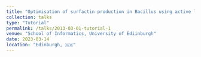 ```yaml
---
title: "Optimisation of surfactin production in Bacillus using active learning and metabolomics"
collection: talks
type: "Tutorial"
permalink: /talks/2013-03-01-tutorial-1
venue: "School of Informatics, University of Ediinburgh"
date: 2023-03-14
location: "Edinburgh, 🇬🇧"
---
```

